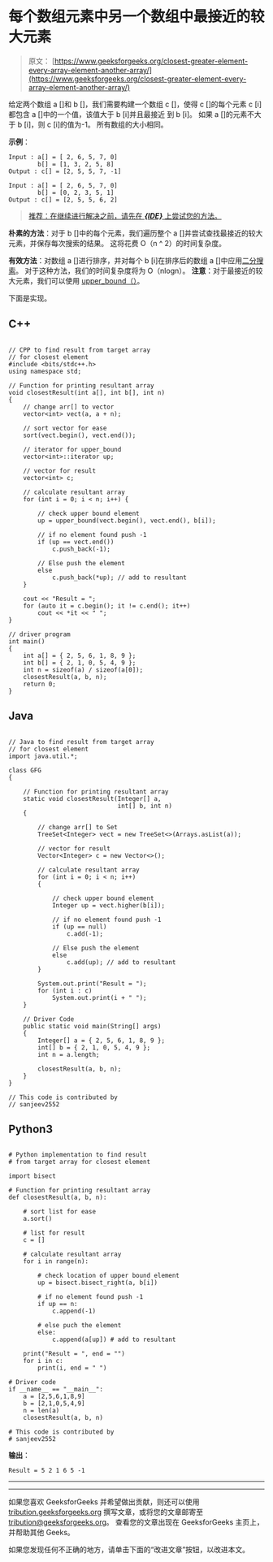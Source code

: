 # 每个数组元素中另一个数组中最接近的较大元素

> 原文： [https://www.geeksforgeeks.org/closest-greater-element-every-array-element-another-array/](https://www.geeksforgeeks.org/closest-greater-element-every-array-element-another-array/)

给定两个数组 a []和 b []，我们需要构建一个数组 c []，使得 c []的每个元素 c [i]都包含 a []中的一个值，该值大于 b [i]并且最接近 到 b [i]。 如果 a []的元素不大于 b [i]，则 c [i]的值为-1。 所有数组的大小相同。

**示例**：

```
Input : a[] = [ 2, 6, 5, 7, 0]  
        b[] = [1, 3, 2, 5, 8]
Output : c[] = [2, 5, 5, 7, -1]

Input : a[] = [ 2, 6, 5, 7, 0]   
        b[] = [0, 2, 3, 5, 1]
Output : c[] = [2, 5, 5, 6, 2]

```

> [推荐：在继续进行解决之前，请先在 ***{IDE}*** 上尝试您的方法。](https://ide.geeksforgeeks.org/)

**朴素的方法**：对于 b []中的每个元素，我们遍历整个 a []并尝试查找最接近的较大元素，并保存每次搜索的结果。 这将花费 O（n ^ 2）的时间复杂度。

**有效方法**：对数组 a []进行排序，并对每个 b [i]在排序后的数组 a []中应用[二分搜索](https://www.geeksforgeeks.org/binary-search/)。 对于这种方法，我们的时间复杂度将为 O（nlogn）。
**注意**：对于最接近的较大元素，我们可以使用 [upper_bound（）](https://www.geeksforgeeks.org/stdupper_bound-in-cpp/)。

下面是实现。

## C++ 

```

// CPP to find result from target array 
// for closest element 
#include <bits/stdc++.h> 
using namespace std; 

// Function for printing resultant array 
void closestResult(int a[], int b[], int n) 
{ 
    // change arr[] to vector 
    vector<int> vect(a, a + n); 

    // sort vector for ease 
    sort(vect.begin(), vect.end()); 

    // iterator for upper_bound 
    vector<int>::iterator up; 

    // vector for result 
    vector<int> c; 

    // calculate resultant array 
    for (int i = 0; i < n; i++) { 

        // check upper bound element 
        up = upper_bound(vect.begin(), vect.end(), b[i]); 

        // if no element found push -1 
        if (up == vect.end()) 
            c.push_back(-1); 

        // Else push the element 
        else
            c.push_back(*up); // add to resultant 
    } 

    cout << "Result = "; 
    for (auto it = c.begin(); it != c.end(); it++) 
        cout << *it << " "; 
} 

// driver program 
int main() 
{ 
    int a[] = { 2, 5, 6, 1, 8, 9 }; 
    int b[] = { 2, 1, 0, 5, 4, 9 }; 
    int n = sizeof(a) / sizeof(a[0]); 
    closestResult(a, b, n); 
    return 0; 
} 

```

## Java

```

// Java to find result from target array  
// for closest element 
import java.util.*; 

class GFG  
{ 

    // Function for printing resultant array 
    static void closestResult(Integer[] a,  
                              int[] b, int n)  
    { 

        // change arr[] to Set 
        TreeSet<Integer> vect = new TreeSet<>(Arrays.asList(a)); 

        // vector for result 
        Vector<Integer> c = new Vector<>(); 

        // calculate resultant array 
        for (int i = 0; i < n; i++)  
        { 

            // check upper bound element 
            Integer up = vect.higher(b[i]); 

            // if no element found push -1 
            if (up == null) 
                c.add(-1); 

            // Else push the element 
            else
                c.add(up); // add to resultant 
        } 

        System.out.print("Result = "); 
        for (int i : c) 
            System.out.print(i + " "); 
    } 

    // Driver Code 
    public static void main(String[] args)  
    { 
        Integer[] a = { 2, 5, 6, 1, 8, 9 }; 
        int[] b = { 2, 1, 0, 5, 4, 9 }; 
        int n = a.length; 

        closestResult(a, b, n); 
    } 
} 

// This code is contributed by 
// sanjeev2552 

```

## Python3

```

# Python implementation to find result 
# from target array for closest element 

import bisect 

# Function for printing resultant array 
def closestResult(a, b, n): 

    # sort list for ease 
    a.sort() 

    # list for result 
    c = [] 

    # calculate resultant array 
    for i in range(n): 

        # check location of upper bound element 
        up = bisect.bisect_right(a, b[i]) 

        # if no element found push -1 
        if up == n: 
            c.append(-1) 

        # else puch the element 
        else: 
            c.append(a[up]) # add to resultant 

    print("Result = ", end = "") 
    for i in c: 
        print(i, end = " ") 

# Driver code 
if __name__ == "__main__": 
    a = [2,5,6,1,8,9] 
    b = [2,1,0,5,4,9] 
    n = len(a) 
    closestResult(a, b, n) 

# This code is contributed by 
# sanjeev2552 

```

**输出**：

```
Result = 5 2 1 6 5 -1

```



* * *

* * *

如果您喜欢 GeeksforGeeks 并希望做出贡献，则还可以使用 [tribution.geeksforgeeks.org](https://contribute.geeksforgeeks.org/) 撰写文章，或将您的文章邮寄至 tribution@geeksforgeeks.org。 查看您的文章出现在 GeeksforGeeks 主页上，并帮助其他 Geeks。

如果您发现任何不正确的地方，请单击下面的“改进文章”按钮，以改进本文。